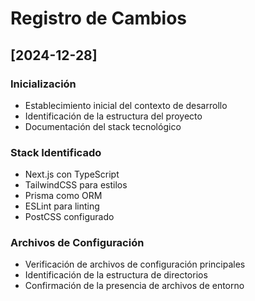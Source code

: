 # Registro de Cambios

## [2024-12-28]
### Inicialización
- Establecimiento inicial del contexto de desarrollo
- Identificación de la estructura del proyecto
- Documentación del stack tecnológico

### Stack Identificado
- Next.js con TypeScript
- TailwindCSS para estilos
- Prisma como ORM
- ESLint para linting
- PostCSS configurado

### Archivos de Configuración
- Verificación de archivos de configuración principales
- Identificación de la estructura de directorios
- Confirmación de la presencia de archivos de entorno